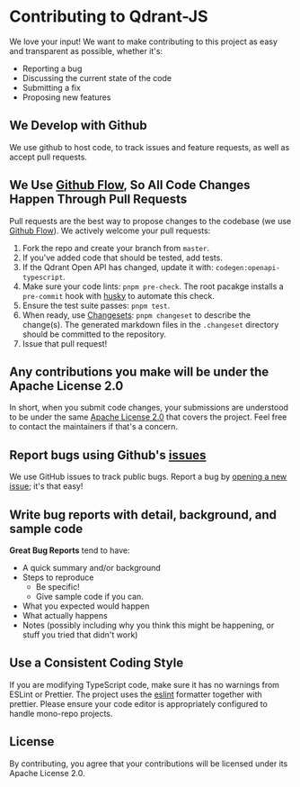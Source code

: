 # Contributing to Qdrant-JS

We love your input! We want to make contributing to this project as easy and transparent as possible, whether it's:

-   Reporting a bug
-   Discussing the current state of the code
-   Submitting a fix
-   Proposing new features

## We Develop with Github

We use github to host code, to track issues and feature requests, as well as accept pull requests.

## We Use [Github Flow](https://guides.github.com/introduction/flow/index.html), So All Code Changes Happen Through Pull Requests

Pull requests are the best way to propose changes to the codebase (we use [Github Flow](https://docs.github.com/en/get-started/quickstart/github-flow)). We actively welcome your pull requests:

1. Fork the repo and create your branch from `master`.
2. If you've added code that should be tested, add tests.
3. If the Qdrant Open API has changed, update it with: `codegen:openapi-typescript`.
4. Make sure your code lints: `pnpm pre-check`. The root pacakge installs a `pre-commit` hook with [husky](https://github.com/typicode/husky/) to automate this check.
5. Ensure the test suite passes: `pnpm test`.
6. When ready, use [Changesets](https://github.com/changesets/changesets): `pnpm changeset` to describe the change(s). The generated markdown files in the `.changeset` directory should be committed to the repository.
7. Issue that pull request!

## Any contributions you make will be under the Apache License 2.0

In short, when you submit code changes, your submissions are understood to be under the same [Apache License 2.0](https://choosealicense.com/licenses/apache-2.0/) that covers the project. Feel free to contact the maintainers if that's a concern.

## Report bugs using Github's [issues](https://github.com/qdrant/qdrant-js/issues)

We use GitHub issues to track public bugs. Report a bug by [opening a new issue](); it's that easy!

## Write bug reports with detail, background, and sample code

**Great Bug Reports** tend to have:

-   A quick summary and/or background
-   Steps to reproduce
    -   Be specific!
    -   Give sample code if you can.
-   What you expected would happen
-   What actually happens
-   Notes (possibly including why you think this might be happening, or stuff you tried that didn't work)

## Use a Consistent Coding Style

If you are modifying TypeScript code, make sure it has no warnings from ESLint or Prettier.
The project uses the [eslint](https://eslint.org/) formatter together with prettier. Please ensure your code editor is appropriately configured to handle mono-repo projects.

## License

By contributing, you agree that your contributions will be licensed under its Apache License 2.0.
